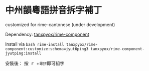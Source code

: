 # 中州韻粵語拼音拆字補丁
customized for rime-cantonese (under development)

Dependency:
[tanxpyox/rime-component](https://github.com/tanxpyox/rime-component)

Install via
`bash rime-install tanxpyox/rime-component:customize:schema=jyut6ping3 tanxpyox/rime-component-jyutping:install`

安裝後：
按<kbd> r </kbd>+`粵拼`即可組字
